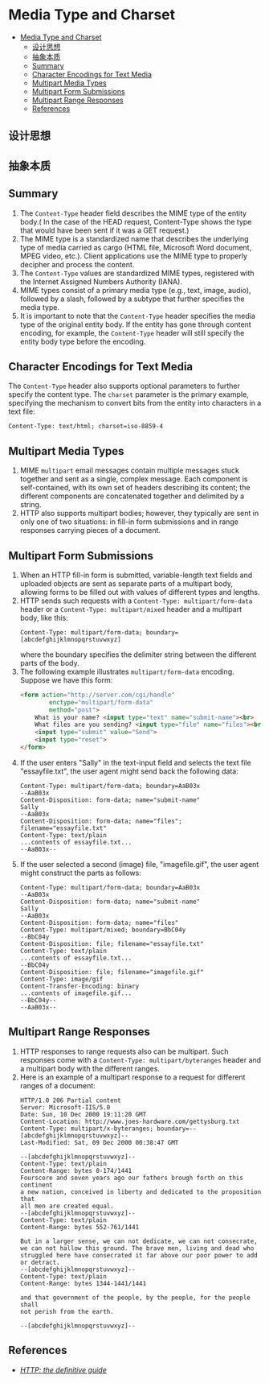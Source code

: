 # Media Type and Charset


<!-- TOC -->

- [Media Type and Charset](#media-type-and-charset)
    - [设计思想](#%E8%AE%BE%E8%AE%A1%E6%80%9D%E6%83%B3)
    - [抽象本质](#%E6%8A%BD%E8%B1%A1%E6%9C%AC%E8%B4%A8)
    - [Summary](#summary)
    - [Character Encodings for Text Media](#character-encodings-for-text-media)
    - [Multipart Media Types](#multipart-media-types)
    - [Multipart Form Submissions](#multipart-form-submissions)
    - [Multipart Range Responses](#multipart-range-responses)
    - [References](#references)

<!-- /TOC -->


## 设计思想


## 抽象本质


## Summary
1. The `Content-Type` header field describes the MIME type of the entity body.( In the case of the HEAD request, Content-Type shows the type that would have been sent if it was a GET request.) 
2. The MIME type is a standardized name that describes the underlying type of media carried as cargo (HTML file, Microsoft Word document, MPEG video, etc.). Client applications use the MIME type to properly decipher and process the content.
3.  The `Content-Type` values are standardized MIME types, registered with the Internet Assigned Numbers Authority (IANA). 
4. MIME types consist of a primary media type (e.g., text, image, audio), followed by a slash, followed by a subtype that further specifies the media type.
5. It is important to note that the `Content-Type` header specifies the media type of the original entity body. If the entity has gone through content encoding, for example, the `Content-Type` header will still specify the entity body type before the encoding.


## Character Encodings for Text Media
The `Content-Type` header also supports optional parameters to further specify the content type. The `charset` parameter is the primary example, specifying the mechanism to convert bits from the entity into characters in a text file:
```
Content-Type: text/html; charset=iso-8859-4
```


## Multipart Media Types
1. MIME `multipart` email messages contain multiple messages stuck together and sent as a single, complex message. Each component is self-contained, with its own set of headers describing its content; the different components are concatenated together and delimited by a string.
2. HTTP also supports multipart bodies; however, they typically are sent in only one of two situations: in fill-in form submissions and in range responses carrying pieces of a document.


## Multipart Form Submissions
1. When an HTTP fill-in form is submitted, variable-length text fields and uploaded objects are sent as separate parts of a multipart body, allowing forms to be filled out with values of different types and lengths. 
2. HTTP sends such requests with a `Content-Type: multipart/form-data` header or a `Content-Type: multipart/mixed` header and a multipart body, like this:
    ```
    Content-Type: multipart/form-data; boundary=[abcdefghijklmnopqrstuvwxyz]
    ```
    where the boundary specifies the delimiter string between the different parts of the body.
3. The following example illustrates `multipart/form-data` encoding. Suppose we have this form:
    ```html
    <form action="http://server.com/cgi/handle"
            enctype="multipart/form-data"
            method="post">
        What is your name? <input type="text" name="submit-name"><br>
        What files are you sending? <input type="file" name="files"><br>
        <input type="submit" value="Send"> 
        <input type="reset">
    </form>
    ```
4. If the user enters "Sally" in the text-input field and selects the text file "essayfile.txt", the user agent might send back the following data:
    ```
    Content-Type: multipart/form-data; boundary=AaB03x
    --AaB03x
    Content-Disposition: form-data; name="submit-name"
    Sally
    --AaB03x
    Content-Disposition: form-data; name="files"; filename="essayfile.txt"
    Content-Type: text/plain
    ...contents of essayfile.txt...
    --AaB03x--
    ```
5. If the user selected a second (image) file, "imagefile.gif", the user agent might construct the parts as follows:
    ```
    Content-Type: multipart/form-data; boundary=AaB03x
    --AaB03x
    Content-Disposition: form-data; name="submit-name"
    Sally
    --AaB03x
    Content-Disposition: form-data; name="files"
    Content-Type: multipart/mixed; boundary=BbC04y
    --BbC04y
    Content-Disposition: file; filename="essayfile.txt"
    Content-Type: text/plain
    ...contents of essayfile.txt...
    --BbC04y
    Content-Disposition: file; filename="imagefile.gif"
    Content-Type: image/gif
    Content-Transfer-Encoding: binary
    ...contents of imagefile.gif...
    --BbC04y--
    --AaB03x--
    ```


## Multipart Range Responses
1. HTTP responses to range requests also can be multipart. Such responses come with a `Content-Type: multipart/byteranges` header and a multipart body with the different ranges. 
2. Here is an example of a multipart response to a request for different ranges of a document:
    ```
    HTTP/1.0 206 Partial content
    Server: Microsoft-IIS/5.0
    Date: Sun, 10 Dec 2000 19:11:20 GMT
    Content-Location: http://www.joes-hardware.com/gettysburg.txt
    Content-Type: multipart/x-byteranges; boundary=--[abcdefghijklmnopqrstuvwxyz]--
    Last-Modified: Sat, 09 Dec 2000 00:38:47 GMT

    --[abcdefghijklmnopqrstuvwxyz]--
    Content-Type: text/plain
    Content-Range: bytes 0-174/1441
    Fourscore and seven years ago our fathers brough forth on this continent
    a new nation, conceived in liberty and dedicated to the proposition that
    all men are created equal.
    --[abcdefghijklmnopqrstuvwxyz]--
    Content-Type: text/plain
    Content-Range: bytes 552-761/1441

    But in a larger sense, we can not dedicate, we can not consecrate,
    we can not hallow this ground. The brave men, living and dead who
    struggled here have consecrated it far above our poor power to add
    or detract.
    --[abcdefghijklmnopqrstuvwxyz]--
    Content-Type: text/plain
    Content-Range: bytes 1344-1441/1441

    and that government of the people, by the people, for the people shall
    not perish from the earth.

    --[abcdefghijklmnopqrstuvwxyz]--
    ```


## References
* [*HTTP: the definitive guide*](https://book.douban.com/subject/1440226/)